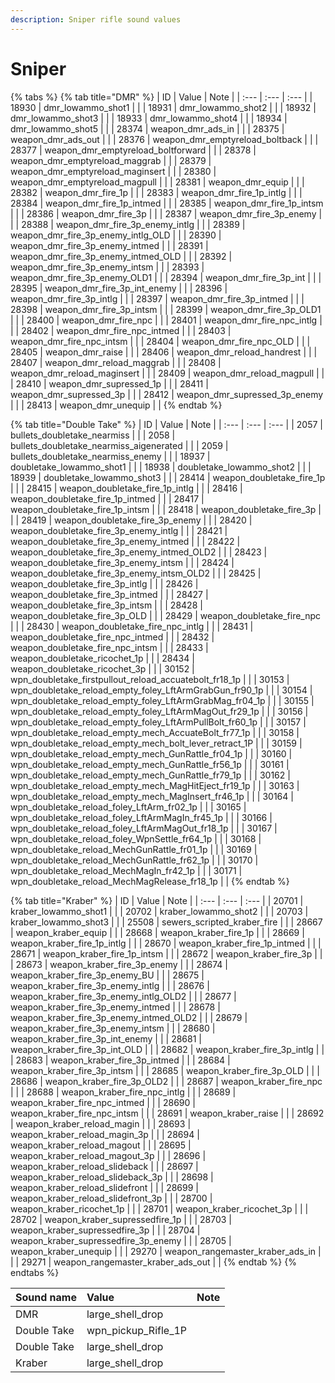 ```yaml
---
description: Sniper rifle sound values
---
```


# Sniper

{% tabs %}
{% tab title="DMR" %}
| ID | Value | Note |
| :--- | :--- | :--- |
| 18930 | dmr\_lowammo\_shot1 |  |
| 18931 | dmr\_lowammo\_shot2 |  |
| 18932 | dmr\_lowammo\_shot3 |  |
| 18933 | dmr\_lowammo\_shot4 |  |
| 18934 | dmr\_lowammo\_shot5 |  |
| 28374 | weapon\_dmr\_ads\_in |  |
| 28375 | weapon\_dmr\_ads\_out |  |
| 28376 | weapon\_dmr\_emptyreload\_boltback |  |
| 28377 | weapon\_dmr\_emptyreload\_boltforward |  |
| 28378 | weapon\_dmr\_emptyreload\_maggrab |  |
| 28379 | weapon\_dmr\_emptyreload\_maginsert |  |
| 28380 | weapon\_dmr\_emptyreload\_magpull |  |
| 28381 | weapon\_dmr\_equip |  |
| 28382 | weapon\_dmr\_fire\_1p |  |
| 28383 | weapon\_dmr\_fire\_1p\_intlg |  |
| 28384 | weapon\_dmr\_fire\_1p\_intmed |  |
| 28385 | weapon\_dmr\_fire\_1p\_intsm |  |
| 28386 | weapon\_dmr\_fire\_3p |  |
| 28387 | weapon\_dmr\_fire\_3p\_enemy |  |
| 28388 | weapon\_dmr\_fire\_3p\_enemy\_intlg |  |
| 28389 | weapon\_dmr\_fire\_3p\_enemy\_intlg\_OLD |  |
| 28390 | weapon\_dmr\_fire\_3p\_enemy\_intmed |  |
| 28391 | weapon\_dmr\_fire\_3p\_enemy\_intmed\_OLD |  |
| 28392 | weapon\_dmr\_fire\_3p\_enemy\_intsm |  |
| 28393 | weapon\_dmr\_fire\_3p\_enemy\_OLD1 |  |
| 28394 | weapon\_dmr\_fire\_3p\_int |  |
| 28395 | weapon\_dmr\_fire\_3p\_int\_enemy |  |
| 28396 | weapon\_dmr\_fire\_3p\_intlg |  |
| 28397 | weapon\_dmr\_fire\_3p\_intmed |  |
| 28398 | weapon\_dmr\_fire\_3p\_intsm |  |
| 28399 | weapon\_dmr\_fire\_3p\_OLD1 |  |
| 28400 | weapon\_dmr\_fire\_npc |  |
| 28401 | weapon\_dmr\_fire\_npc\_intlg |  |
| 28402 | weapon\_dmr\_fire\_npc\_intmed |  |
| 28403 | weapon\_dmr\_fire\_npc\_intsm |  |
| 28404 | weapon\_dmr\_fire\_npc\_OLD |  |
| 28405 | weapon\_dmr\_raise |  |
| 28406 | weapon\_dmr\_reload\_handrest |  |
| 28407 | weapon\_dmr\_reload\_maggrab |  |
| 28408 | weapon\_dmr\_reload\_maginsert |  |
| 28409 | weapon\_dmr\_reload\_magpull |  |
| 28410 | weapon\_dmr\_supressed\_1p |  |
| 28411 | weapon\_dmr\_supressed\_3p |  |
| 28412 | weapon\_dmr\_supressed\_3p\_enemy |  |
| 28413 | weapon\_dmr\_unequip |  |
{% endtab %}

{% tab title="Double Take" %}
| ID | Value | Note |
| :--- | :--- | :--- |
| 2057 | bullets\_doubletake\_nearmiss |  |
| 2058 | bullets\_doubletake\_nearmiss\_aigenerated |  |
| 2059 | bullets\_doubletake\_nearmiss\_enemy |  |
| 18937 | doubletake\_lowammo\_shot1 |  |
| 18938 | doubletake\_lowammo\_shot2 |  |
| 18939 | doubletake\_lowammo\_shot3 |  |
| 28414 | weapon\_doubletake\_fire\_1p |  |
| 28415 | weapon\_doubletake\_fire\_1p\_intlg |  |
| 28416 | weapon\_doubletake\_fire\_1p\_intmed |  |
| 28417 | weapon\_doubletake\_fire\_1p\_intsm |  |
| 28418 | weapon\_doubletake\_fire\_3p |  |
| 28419 | weapon\_doubletake\_fire\_3p\_enemy |  |
| 28420 | weapon\_doubletake\_fire\_3p\_enemy\_intlg |  |
| 28421 | weapon\_doubletake\_fire\_3p\_enemy\_intmed |  |
| 28422 | weapon\_doubletake\_fire\_3p\_enemy\_intmed\_OLD2 |  |
| 28423 | weapon\_doubletake\_fire\_3p\_enemy\_intsm |  |
| 28424 | weapon\_doubletake\_fire\_3p\_enemy\_intsm\_OLD2 |  |
| 28425 | weapon\_doubletake\_fire\_3p\_intlg |  |
| 28426 | weapon\_doubletake\_fire\_3p\_intmed |  |
| 28427 | weapon\_doubletake\_fire\_3p\_intsm |  |
| 28428 | weapon\_doubletake\_fire\_3p\_OLD |  |
| 28429 | weapon\_doubletake\_fire\_npc |  |
| 28430 | weapon\_doubletake\_fire\_npc\_intlg |  |
| 28431 | weapon\_doubletake\_fire\_npc\_intmed |  |
| 28432 | weapon\_doubletake\_fire\_npc\_intsm |  |
| 28433 | weapon\_doubletake\_ricochet\_1p |  |
| 28434 | weapon\_doubletake\_ricochet\_3p |  |
| 30152 | wpn\_doubletake\_firstpullout\_reload\_accuatebolt\_fr18\_1p |  |
| 30153 | wpn\_doubletake\_reload\_empty\_foley\_LftArmGrabGun\_fr90\_1p |  |
| 30154 | wpn\_doubletake\_reload\_empty\_foley\_LftArmGrabMag\_fr04\_1p |  |
| 30155 | wpn\_doubletake\_reload\_empty\_foley\_LftArmMagOut\_fr29\_1p |  |
| 30156 | wpn\_doubletake\_reload\_empty\_foley\_LftArmPullBolt\_fr60\_1p |  |
| 30157 | wpn\_doubletake\_reload\_empty\_mech\_AccuateBolt\_fr77\_1p |  |
| 30158 | wpn\_doubletake\_reload\_empty\_mech\_bolt\_lever\_retract\_1P |  |
| 30159 | wpn\_doubletake\_reload\_empty\_mech\_GunRattle\_fr04\_1p |  |
| 30160 | wpn\_doubletake\_reload\_empty\_mech\_GunRattle\_fr56\_1p |  |
| 30161 | wpn\_doubletake\_reload\_empty\_mech\_GunRattle\_fr79\_1p |  |
| 30162 | wpn\_doubletake\_reload\_empty\_mech\_MagHitEject\_fr19\_1p |  |
| 30163 | wpn\_doubletake\_reload\_empty\_mech\_MagInsert\_fr46\_1p |  |
| 30164 | wpn\_doubletake\_reload\_foley\_LftArm\_fr02\_1p |  |
| 30165 | wpn\_doubletake\_reload\_foley\_LftArmMagIn\_fr45\_1p |  |
| 30166 | wpn\_doubletake\_reload\_foley\_LftArmMagOut\_fr18\_1p |  |
| 30167 | wpn\_doubletake\_reload\_foley\_WpnSettle\_fr64\_1p |  |
| 30168 | wpn\_doubletake\_reload\_MechGunRattle\_fr01\_1p |  |
| 30169 | wpn\_doubletake\_reload\_MechGunRattle\_fr62\_1p |  |
| 30170 | wpn\_doubletake\_reload\_MechMagIn\_fr42\_1p |  |
| 30171 | wpn\_doubletake\_reload\_MechMagRelease\_fr18\_1p |  |
{% endtab %}

{% tab title="Kraber" %}
| ID | Value | Note |
| :--- | :--- | :--- |
| 20701 | kraber\_lowammo\_shot1 |  |
| 20702 | kraber\_lowammo\_shot2 |  |
| 20703 | kraber\_lowammo\_shot3 |  |
| 25508 | sewers\_scripted\_kraber\_fire |  |
| 28667 | weapon\_kraber\_equip |  |
| 28668 | weapon\_kraber\_fire\_1p |  |
| 28669 | weapon\_kraber\_fire\_1p\_intlg |  |
| 28670 | weapon\_kraber\_fire\_1p\_intmed |  |
| 28671 | weapon\_kraber\_fire\_1p\_intsm |  |
| 28672 | weapon\_kraber\_fire\_3p |  |
| 28673 | weapon\_kraber\_fire\_3p\_enemy |  |
| 28674 | weapon\_kraber\_fire\_3p\_enemy\_BU |  |
| 28675 | weapon\_kraber\_fire\_3p\_enemy\_intlg |  |
| 28676 | weapon\_kraber\_fire\_3p\_enemy\_intlg\_OLD2 |  |
| 28677 | weapon\_kraber\_fire\_3p\_enemy\_intmed |  |
| 28678 | weapon\_kraber\_fire\_3p\_enemy\_intmed\_OLD2 |  |
| 28679 | weapon\_kraber\_fire\_3p\_enemy\_intsm |  |
| 28680 | weapon\_kraber\_fire\_3p\_int\_enemy |  |
| 28681 | weapon\_kraber\_fire\_3p\_int\_OLD |  |
| 28682 | weapon\_kraber\_fire\_3p\_intlg |  |
| 28683 | weapon\_kraber\_fire\_3p\_intmed |  |
| 28684 | weapon\_kraber\_fire\_3p\_intsm |  |
| 28685 | weapon\_kraber\_fire\_3p\_OLD |  |
| 28686 | weapon\_kraber\_fire\_3p\_OLD2 |  |
| 28687 | weapon\_kraber\_fire\_npc |  |
| 28688 | weapon\_kraber\_fire\_npc\_intlg |  |
| 28689 | weapon\_kraber\_fire\_npc\_intmed |  |
| 28690 | weapon\_kraber\_fire\_npc\_intsm |  |
| 28691 | weapon\_kraber\_raise |  |
| 28692 | weapon\_kraber\_reload\_magin |  |
| 28693 | weapon\_kraber\_reload\_magin\_3p |  |
| 28694 | weapon\_kraber\_reload\_magout |  |
| 28695 | weapon\_kraber\_reload\_magout\_3p |  |
| 28696 | weapon\_kraber\_reload\_slideback |  |
| 28697 | weapon\_kraber\_reload\_slideback\_3p |  |
| 28698 | weapon\_kraber\_reload\_slidefront |  |
| 28699 | weapon\_kraber\_reload\_slidefront\_3p |  |
| 28700 | weapon\_kraber\_ricochet\_1p |  |
| 28701 | weapon\_kraber\_ricochet\_3p |  |
| 28702 | weapon\_kraber\_supressedfire\_1p |  |
| 28703 | weapon\_kraber\_supressedfire\_3p |  |
| 28704 | weapon\_kraber\_supressedfire\_3p\_enemy |  |
| 28705 | weapon\_kraber\_unequip |  |
| 29270 | weapon\_rangemaster\_kraber\_ads\_in |  |
| 29271 | weapon\_rangemaster\_kraber\_ads\_out |  |
{% endtab %}
{% endtabs %}

| Sound name | Value | Note |
| :--- | :--- | :--- |
| DMR | large\_shell\_drop |  |
| Double Take | wpn\_pickup\_Rifle\_1P |  |
| Double Take | large\_shell\_drop |  |
| Kraber | large\_shell\_drop |  |

